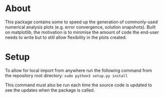 # About
This package contains some to speed up the generation of commonly-used numerical analysis plots (e.g. error convergence, solution snapshots). Built on matplotlib, the motivation is to minimise the amount of code the end-user needs to write but to still allow flexibility in the plots created.

# Setup
To allow for local import from anywhere run the following command from the repository root directory:
`sudo python3 setup.py install`

This command must also be run each time the source code is updated to see the updates when the package is called.
